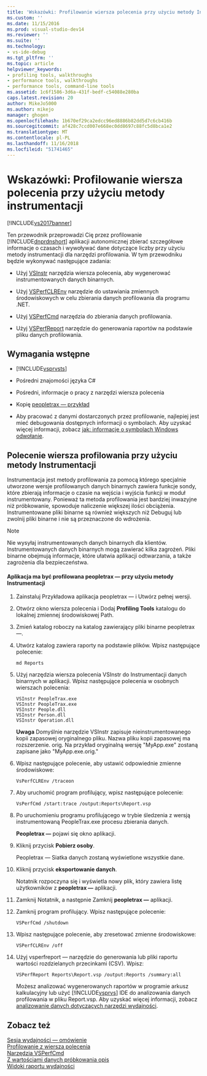 ```yaml
---
title: 'Wskazówki: Profilowanie wiersza polecenia przy użyciu metody Instrumentacji | Dokumentacja firmy Microsoft'
ms.custom: ''
ms.date: 11/15/2016
ms.prod: visual-studio-dev14
ms.reviewer: ''
ms.suite: ''
ms.technology:
- vs-ide-debug
ms.tgt_pltfrm: ''
ms.topic: article
helpviewer_keywords:
- profiling tools, walkthroughs
- performance tools, walkthroughs
- performance tools, command-line tools
ms.assetid: 1c6f1586-3d6a-431f-bedf-c54088e280ba
caps.latest.revision: 20
author: MikeJo5000
ms.author: mikejo
manager: ghogen
ms.openlocfilehash: 1b670ef29ca2edcc96ed8886b82dd5d7c6cb416b
ms.sourcegitcommit: af428c7ccd007e668ec0dd8697c88fc5d8bca1e2
ms.translationtype: MT
ms.contentlocale: pl-PL
ms.lasthandoff: 11/16/2018
ms.locfileid: "51741465"
---
```

# <a name="walkthrough-command-line-profiling-using-instrumentation"></a>Wskazówki: Profilowanie wiersza polecenia przy użyciu metody instrumentacji
[!INCLUDE[vs2017banner](../includes/vs2017banner.md)]

Ten przewodnik przeprowadzi Cię przez profilowanie [!INCLUDE[dnprdnshort](../includes/dnprdnshort-md.md)] aplikacji autonomicznej zbierać szczegółowe informacje o czasach i wywoływać dane dotyczące liczby przy użyciu metody instrumentacji dla narzędzi profilowania. W tym przewodniku będzie wykonywać następujące zadania:  
  
-   Użyj [VSInstr](../profiling/vsinstr.md) narzędzia wiersza polecenia, aby wygenerować instrumentowanych danych binarnych.  
  
-   Użyj [VSPerfCLREnv](../profiling/vsperfclrenv.md) narzędzie do ustawiania zmiennych środowiskowych w celu zbierania danych profilowania dla programu .NET.  
  
-   Użyj [VSPerfCmd](../profiling/vsperfcmd.md) narzędzia do zbierania danych profilowania.  
  
-   Użyj [VSPerfReport](../profiling/vsperfreport.md) narzędzie do generowania raportów na podstawie pliku danych profilowania.  
  
## <a name="prerequisites"></a>Wymagania wstępne  
  
-   [!INCLUDE[vsprvsts](../includes/vsprvsts-md.md)]  
  
-   Pośredni znajomości języka C#  
  
-   Pośredni, informacje o pracy z narzędzi wiersza polecenia  
  
-   Kopię [peopletrax — przykład](../profiling/peopletrax-sample-profiling-tools.md)  
  
-   Aby pracować z danymi dostarczonych przez profilowanie, najlepiej jest mieć debugowania dostępnych informacji o symbolach. Aby uzyskać więcej informacji, zobacz [jak: informacje o symbolach Windows odwołanie](../profiling/how-to-reference-windows-symbol-information.md).  
  
## <a name="command-line-profiling-using-the-instrumentation-method"></a>Polecenie wiersza profilowania przy użyciu metody Instrumentacji  
 Instrumentacja jest metody profilowania za pomocą którego specjalnie utworzone wersje profilowanych danych binarnych zawiera funkcje sondy, które zbierają informacje o czasie na wejścia i wyjścia funkcji w moduł instrumentowany. Ponieważ ta metoda profilowania jest bardziej inwazyjne niż próbkowanie, spowoduje naliczenie większej ilości obciążenia. Instrumentowane pliki binarne są również większych niż Debuguj lub zwolnij pliki binarne i nie są przeznaczone do wdrożenia.  
  
> [!NOTE]
>  Nie wysyłaj instrumentowanych danych binarnych dla klientów. Instrumentowanych danych binarnych mogą zawierać kilka zagrożeń. Pliki binarne obejmują informacje, które ułatwia aplikacji odtwarzania, a także zagrożenia dla bezpieczeństwa.  
  
#### <a name="to-profile-the-peopletrax-application-by-using-the-instrumentation-method"></a>Aplikacja ma być profilowana peopletrax — przy użyciu metody Instrumentacji  
  
1.  Zainstaluj Przykładowa aplikacja peopletrax — i Utwórz pełnej wersji.  
  
2.  Otwórz okno wiersza polecenia i Dodaj **Profiling Tools** katalogu do lokalnej zmiennej środowiskowej Path.  
  
3.  Zmień katalog roboczy na katalog zawierający pliki binarne peopletrax —.  
  
4.  Utwórz katalog zawiera raporty na podstawie plików. Wpisz następujące polecenie:  
  
    ```  
    md Reports  
    ```  
  
5.  Użyj narzędzia wiersza polecenia VSInstr do Instrumentacji danych binarnych w aplikacji. Wpisz następujące polecenia w osobnych wierszach polecenia:  
  
    ```  
    VSInstr PeopleTrax.exe  
    VSInstr PeopleTrax.exe  
    VSInstr People.dll  
    VSInstr Person.dll  
    VSInstr Operation.dll  
    ```  
  
     **Uwaga** Domyślnie narzędzie VSInstr zapisuje nieinstrumentowanego kopii zapasowej oryginalnego pliku. Nazwa pliku kopii zapasowej ma rozszerzenie. orig. Na przykład oryginalną wersję "MyApp.exe" zostaną zapisane jako "MyApp.exe.orig."  
  
6.  Wpisz następujące polecenie, aby ustawić odpowiednie zmienne środowiskowe:  
  
    ```  
    VsPerfCLREnv /traceon  
    ```  
  
7.  Aby uruchomić program profilujący, wpisz następujące polecenie:  
  
    ```  
    VsPerfCmd /start:trace /output:Reports\Report.vsp  
    ```  
  
8.  Po uruchomieniu programu profilującego w trybie śledzenia z wersją instrumentowaną PeopleTrax.exe procesu zbierania danych.  
  
     **Peopletrax —** pojawi się okno aplikacji.  
  
9. Kliknij przycisk **Pobierz osoby**.  
  
     Peopletrax — Siatka danych zostaną wyświetlone wszystkie dane.  
  
10. Kliknij przycisk **eksportowanie danych**.  
  
     Notatnik rozpoczyna się i wyświetla nowy plik, który zawiera listę użytkowników z **peopletrax —** aplikacji.  
  
11. Zamknij Notatnik, a następnie Zamknij **peopletrax —** aplikacji.  
  
12. Zamknij program profilujący. Wpisz następujące polecenie:  
  
    ```  
    VSPerfCmd /shutdown  
    ```  
  
13. Wpisz następujące polecenie, aby zresetować zmienne środowiskowe:  
  
    ```  
    VSPerfCLREnv /off  
    ```  
  
14. Użyj vsperfreport — narzędzie do generowania lub pliki raportu wartości rozdzielanych przecinkami (CSV). Wpisz:  
  
    ```  
    VSPerfReport Reports\Report.vsp /output:Reports /summary:all  
    ```  
  
     Możesz analizować wygenerowanych raportów w programie arkusz kalkulacyjny lub użyć [!INCLUDE[vsprvs](../includes/vsprvs-md.md)] IDE do analizowania danych profilowania w pliku Report.vsp. Aby uzyskać więcej informacji, zobacz [analizowanie danych dotyczących narzędzi wydajności](../profiling/analyzing-performance-tools-data.md).  
  
## <a name="see-also"></a>Zobacz też  
 [Sesja wydajności — omówienie](../profiling/performance-session-overview.md)   
 [Profilowanie z wiersza polecenia](../profiling/using-the-profiling-tools-from-the-command-line.md)   
 [Narzędzia VSPerfCmd](../profiling/vsperfcmd.md)   
 [Z wartościami danych próbkowania opis](../profiling/understanding-sampling-data-values.md)   
 [Widoki raportu wydajności](../profiling/performance-report-views.md)



